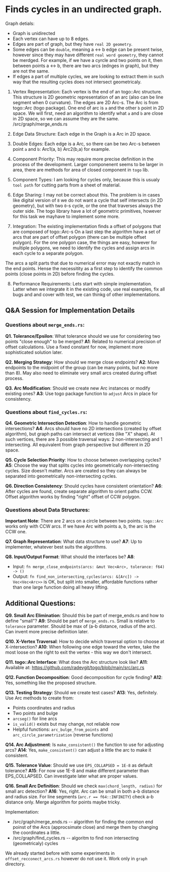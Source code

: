 
# Finds cycles in an undirected graph.

Graph detials:
- Graph is unidirected
- Each vertex can have up to 8 edges.
- Edges are part of graph, but they have `real 2D geometry`.
- Some edges can be `double`, meaning a <-> b edge can be present twise, however since
they may have different `real word geometry`, they cannot be merdged. For example, if we 
have a cyrcle and two points on it, then between points a <-> b, there are two arcs (ednges in graph), but they are not the same.
- If edges a part of multiple cycles, we are looking to extract them in such way that the resulting
cycles does not intersect geometricaly.



1. Vertex Representation: Each vertex is the end of an togo::Arc structure. This structure is 2D geometric representation of an arc (also can be line segment when 0 curvature). 
The edges are 2D Arc-s. The Arc is from togo::Arc (togo package). 
One end of arc is `a` and the other `b` point in 2D space. We will first, need an algorithm to identify
what `a` and `b` are close in 2D space, so we can assume they are the same. /src/graph/merge_ends.rs

2. Edge Data Structure: Each edge in the Graph is a Arc in 2D space.

3. Double Edges: Each edge is a Arc, so there can be two Arc-s between point `a` and `b`: Arc1(a, b) Arc2(b,a) for example.

4. Component Priority: This may require more precise definition in the process of the development. 
Larger componenent seems to be larger in area, there are methods for area of closed component in `togo` lib.

5. Component Types: I am looking for cycles only, because this is usualy `tool path` for cutting parts from a sheet of material.

6. Edge Sharing: I may not be correct about this.
The problem is in cases like digital version of `8` we do not want a cycle that self intersects (in 2D geometry), 
but with two `0`-s cycle, or the one that traverses always the outer side.
The togo library have a lot of geometric primitives, however for this task we mayhave to implement some more.

7. Integration: The existing implementation finds a offset of polygons that are composed of togo::Arc-s
On a last step the algorithm have a set of arcs that are part of offset polygon (there can be multiple
offset polygon). For the one polygon case, the things are easy, however for multiple polygons, we need 
to identify the cycles and assign arcs in each cycle to a separate polygon.

The arcs a split parts that due to numerical error may not exactly match in the end points.
Hense the necessitity as a first step to identify the common points (close points in 2D) before finding the cycles.

8. Performance Requirements: Lets start with simple implementation. Latter when we integrate it in
the existing code, use real examples, fix all bugs and and cover with test, we can thinkg of other implementations.

## Q&A Session for Implementation Details

### Questions about `merge_ends.rs`:

**Q1. Tolerance/Epsilon**: What tolerance should we use for considering two points "close enough" to be merged?
**A1**: Related to numerical precision of offset calculations. Use a fixed constant for now, implement more sophisticated solution later.

**Q2. Merging Strategy**: How should we merge close endpoints?
**A2**: Move endpoints to the midpoint of the group (can be many points, but no more than 8). May also need to eliminate very small arcs created during offset process.

**Q3. Arc Modification**: Should we create new Arc instances or modify existing ones?
**A3**: Use togo package function to `adjust` Arcs in place for consistency.

### Questions about `find_cycles.rs`:

**Q4. Geometric Intersection Detection**: How to handle geometric intersections?
**A4**: Arcs should have no 2D intersections (created by offset algorithm), but graph paths can intersect at vertices (like "X" shape). At such vertices, there are 3 possible traversal ways: 2 non-intersecting and 1 intersecting. All equivalent from graph perspective but different in 2D space.

**Q5. Cycle Selection Priority**: How to choose between overlapping cycles?
**A5**: Choose the way that splits cycles into geometrically non-intersecting cycles. Size doesn't matter. Arcs are created so they can always be separated into geometrically non-intersecting cycles.

**Q6. Direction Consistency**: Should cycles have consistent orientation?
**A6**: After cycles are found, create separate algorithm to orient paths CCW. Offset algorithm works by finding "right" offset of CCW polygon.

### Questions about Data Structures:

**Important Note**: There are 2 arcs on a circle between two points. `togo::Arc` works only with CCW arcs. If we have Arc with points a, b, the arc is the CCW one.

**Q7. Graph Representation**: What data structure to use?
**A7**: Up to implementer, whatever best suits the algorithms.

**Q8. Input/Output Format**: What should the interfaces be?
**A8**: 
- Input: `fn merge_close_endpoints(arcs: &mut Vec<Arc>, tolerance: f64) -> ()`
- Output: `fn find_non_intersecting_cycles(arcs: &[Arc]) -> Vec<Vec<Arc>>` is OK, but split into smaller, affordable functions rather than one large function doing all heavy lifting.

## Additional Questions:

**Q9. Small Arc Elimination**: Should this be part of merge_ends.rs and how to define "small"?
**A9**: Should be part of `merge_ends.rs`. Small is relative to `tolerance` parameter. Should be max of (a-b distance, radius of the arc). Can invent more precise definition later.

**Q10. X-Vertex Traversal**: How to decide which traversal option to choose at X-intersection?
**A10**: When following one edge toward the vertex, take the most loose on the right to exit the vertex - this way we don't intersect.

**Q11. togo::Arc Interface**: What does the Arc structure look like?
**A11**: Available at: https://github.com/radevgit/togo/blob/main/src/arc.rs

**Q12. Function Decomposition**: Good decomposition for cycle finding?
**A12**: Yes, something like the proposed structure.

**Q13. Testing Strategy**: Should we create test cases?
**A13**: Yes, definitely. Use Arc methods to create from:
- Points coordinates and radius
- Two points and bulge
- `arcseg()` for line arcs
- `is_valid()` exists but may change, not reliable now
- Helpful functions: `arc_bulge_from_points` and `arc_circle_parametrization` (reverse functions)

**Q14. Arc Adjustment**: Is `make_consistent()` the function to use for adjusting arcs?
**A14**: Yes, `make_consistent()` can adjust a little the arc to make it consistent.

**Q15. Tolerance Value**: Should we use `EPS_COLLAPSED = 1E-8` as default tolerance?
**A15**: For now use 1E-8 and make different parameter than EPS_COLLAPSED. Can investigate later what are proper values.

**Q16. Small Arc Definition**: Should we check `max(chord_length, radius)` for small arc detection?
**A16**: Yes, right. Arc can be small in both a-b distance and radius size. For line segments (`arc.r == f64::INFINITY`) check a-b distance only. Merge algorithm for points maybe tricky.

Implementation:
- /src/graph/merge_ends.rs -- algorithm for finding the common end poinst of the Arcs (approcsimate close) and merge them by changing the coordinates a little.
- /src/graph/find_cycles.rs -- algoritm to find non intersecting (geometricaly) cycles

We already started before with some experiments in `offset_recconect_arcs.rs` however do not use it. 
Work only in `graph` directory. 


